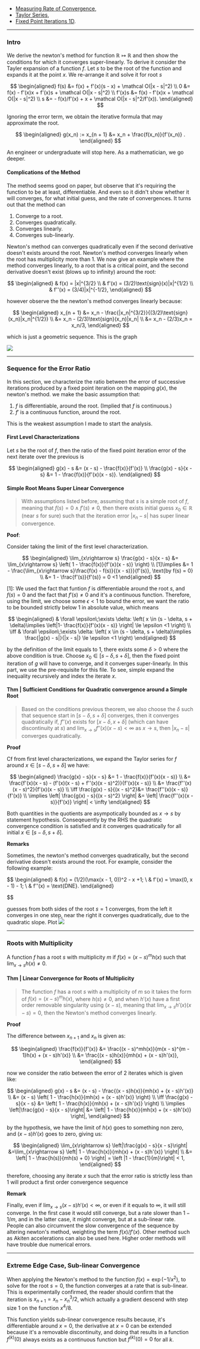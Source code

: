 - [Measuring Rate of Convergence](../../AMATH%20515%20Optimization%20Fundamentals/Gradient%20Descend/Measuring%20Rate%20of%20Convergence.md), 
- [Taylor Series](../Calc/Taylor%20Series.md), 
- [Fixed Point Iterations 1D](Fixed%20Point%20Iterations%201D.md). 

---
### **Intro**

We derive the newton's method for function $\mathbb R \mapsto \mathbb R$ and then show the conditions for which it converges super-linearly. To derive it consider the Tayler expansion of a function $f$. Let $s$ to be the root of the function and expands it at the point $x$. We re-arrange it and solve it for root $s$

$$
\begin{aligned}
    f(s) &= f(x) + f'(x)(s - x) + \mathcal O(|x - s|^2)
    \\
    0 &= f(x) - f'(x)x + f'(x)s + \mathcal O(|x - s|^2)
    \\
    f'(x)s &= f(x) - f'(x)x + \mathcal O(|x - s|^2)
    \\
    s &= - f(x)/f'(x) + x + \mathcal O(|x - s|^2/f'(x)). 
\end{aligned}
$$

Ignoring the error term, we obtain the iterative formula that may approximate the root. 

$$
\begin{aligned}
    g(x_n) := x_{n + 1} &= x_n + \frac{f(x_n)}{f'(x_n)} .
\end{aligned}
$$

An engineer or undergraduate will stop here. As a mathematician, we go deeper. 

#### **Complications of the Method**

The method seems good on paper, but observe that it's requiring the function to be at least, differentiable. And even so it didn't show whether it will converges, for what initial guess, and the rate of convergences. It turns out that the method can
1. Converge to a root.
2. Converges quadratically. 
3. Converges linearly. 
4. Converges sub-linearly.

Newton's method can converges quadratically even if the second derivative doesn't exists around the root. Newton's method converges linearly when the root has multiplicity more than $1$. We now give an example where the method converges linearly, to a root that is a critical point, and the second derivative doesn't exist (blows up to infinity) around the root: 

$$
\begin{aligned}
    & f(x) = |x|^{3/2}
    \\
    & f'(x) = (3/2)\text{sign}(x)|x|^{1/2}
    \\
    & f''(x) = (3/4)|x|^{-1/2}, 
\end{aligned}
$$

however observe the the newton's method converges linearly because: 

$$
\begin{aligned}
    x_{n + 1} &= x_n - \frac{|x_n|^{3/2}}{(3/2)\text{sign}(x_n)|x_n|^{1/2}}
    \\
    &= x_n - (2/3)\text{sign}(x_n)|x_n|
    \\
    &= x_n - (2/3)x_n = x_n/3, 
\end{aligned}
$$

which is just a geometric sequence. This is the graph

![](../../Assets/Newton%20Linear%20Converge%20Nontsmooth%20Edge%20Case.png)


---
### **Sequence for the Error Ratio**

In this section, we characterize the ratio between the error of successive iterations produced by a fixed point iteration on the mapping $g(x)$, the newton's method. we make the basic assumption that: 

1. $f$ is differentiable, around the root. (Implied that $f$ is continuous.)
2. $f'$ is a continuous function, around the root. 

This is the weakest assumption I made to start the analysis. 


#### **First Level Characterizations**

Let $s$ be the root of $f$, then the ratio of the fixed point iteration error of the next iterate over the previous is

$$
\begin{aligned}
    g(x) - s &= (x - s) - \frac{f(x)}{f'(x)}
    \\
    \frac{g(x) - s}{x - s} &= 1 - \frac{f(x)}{f'(x)(x - s)}. 
\end{aligned}
$$

#### **Simple Root Means Super Linear Convergence**

> With assumptions listed before, assuming that $s$ is a simple root of $f$, meaning that $f(s) = 0 \wedge f'(s)\neq 0$, then there exists initial guess $x_0\in \mathbb{R}$ (near $s$ for sure) such that the iteration error $|x_n - s|$ has super linear convergence. 

**Poof**:

Consider taking the limit of the first level characterization. 

$$
\begin{aligned}
    \lim_{x\rightarrow s} \frac{g(x) - s}{x - s} 
    &= \lim_{x\rightarrow s} 
    \left(
        1 - \frac{f(x)}{f'(x)(x - s)}
    \right)
    \\
    [1]\implies 
    &= 
    1 - \frac{\lim_{x\rightarrow s}\frac{f(x) - f(s)}{(x - s)}}{f'(s)}, 
    \text{by f(s) = 0}
    \\
    &= 
    1 - \frac{f'(s)}{f'(s)} = 0 <1
\end{aligned}
$$

\[1\]: We used the fact that funtion $f$ is differentiable around the root $s$, and $f(s) = 0$ and the fact that $f'(s)\neq 0$ and it's a continuous function. Therefore, using the limit, we choose some $\epsilon < 1$ to bound the error, we want the ratio to be bounded strictly below $1$ in absolute value, which means 

$$
\begin{aligned}
    & 
    \forall \epsilon\;\exists \delta: 
    \left(
        x \in (s - \delta, s + \delta)\implies
        \left|1- \frac{f(x)}{f'(x)(x - s)} \right| \le \epsilon <1
    \right)
    \\
    \iff
    &
    \forall \epsilon\;\exists \delta: 
    \left( 
        x \in (s - \delta, s + \delta)\implies
        \frac{|g(x) - s|}{|x - s|} \le \epsilon <1
    \right)
\end{aligned}
$$

by the definition of the limit equals to $1$, there exists some $\delta > 0$ where the above condition is true. Choose $x_0\in [s - \delta, s + \delta]$, then the fixed point iteration of $g$ will have to converge, and it converges super-linearly. In this part, we use the pre-requisite for this file. To see, simple expand the inequality recursively and index the iterate $x$. 

#### **Thm | Sufficient Conditions for Quadratic convergence around a Simple Root**

> Based on the conditions previous theorem, we also choose the $\delta$ such that sequence start in $[s - \delta, s + \delta]$ converges, then it converges quadratically if, $f''(x)$ exists for $[x - \delta, x + \delta]$ (which can have discontinuity at $s$) and $\lim_{x\rightarrow s}f''(x)(x - s) < \infty$ as $x\rightarrow s$, then $|x_n - s|$ converges quadratically. 

**Proof**

Cf from first level characterizations, we expand the Taylor series for $f$ around $x\in [s - \delta, s + \delta]$ we have: 

$$
\begin{aligned}
    \frac{g(x) - s}{x - s} &= 1 - \frac{f(x)}{f'(x)(x - s)}
    \\
    &= 
    \frac{f'(x)(x - s) - (f'(x)(x - s) + f''(x)(x - s)^2)}{f'(x)(x - s)}
    \\
    &= \frac{f''(x)(x - s)^2}{f'(x)(x - s)}
    \\
    \iff 
    \frac{g(x) - s}{(x - s)^2}&= \frac{f''(x)(x - s)}{f'(x)}
    \\
    \implies 
    \left| 
        \frac{g(x) - s}{(x - s)^2}
    \right| &= 
    \left|
        \frac{f''(x)(x - s)}{f'(x)}
    \right| < \infty
\end{aligned}
$$

Both quantities in the quotients are asympotically bounded as $x\rightarrow s$ by statement hypothesis. Conseqeuently by the RHS the quadratic convergence condition is satisfied and it converges quadratically for all initial $x\in [s - \delta, s + \delta]$. 

**Remarks**

Sometimes, the newton's method converges quadratically, but the second derivative doesn't exists around the root. For example, consider the following example: 

$$
\begin{aligned}
    & f(x) = (1/2)(\max(x - 1, 0))^2 - x +1;
    \\
    & f'(x) = \max(0, x - 1) - 1;
    \\
    & f''(x) = \text{DNE}. 
\end{aligned}

$$

guesses from both sides of the root $s = 1$ converges, from the left it converges in one step, near the right it converges quadratically, due to the quadratic slope. Plot
![](../../Assets/Newton%20Quadratic%20Edge%20Case.png)

---
### **Roots with Multiplicity**

A function $f$ has a root $s$ with multiplicity $m$ if $f(x) = (x - s)^mh(x)$ such that $\lim_{x\rightarrow s}h(x) \neq 0$. 

#### **Thm | Linear Convergence for Roots of Multiplicity**
> The function $f$ has a root $s$ with a multiplicity of $m$ so it takes the form of $f(x) = (x - s)^mh(x)$, where $h(s)\neq 0$, and when $h'(x)$ have a first order removable singularity using $(x - s)$, meaning that $\lim_{x\rightarrow s}h'(x)(x - s) = 0$, then the Newton's method converges linearly.

**Proof**

The difference between $x_{n + 1}$ and $x_n$ is given as: 

$$
\begin{aligned}
    \frac{f(x)}{f'(x)} &= \frac{(x - s)^mh(x)}{m(x - s)^{m - 1}h(x) + (x - s)h'(x)}
    \\
    &= \frac{(x - s)h(x)}{mh(x) + (x - s)h'(x)}, 
\end{aligned}
$$

now we consider the ratio between the error of 2 iterates which is given like: 

$$
\begin{aligned}
    g(x) - s &= (x - s) - \frac{(x - s)h(x)}{mh(x) + (x - s)h'(x)}
    \\
    &= (x - s)
    \left(
        1 - \frac{h(x)}{mh(x) + (x - s)h'(x)}
    \right)
    \\
    \iff
    \frac{g(x) - s}{x - s} &=
    \left(
        1 - \frac{h(x)}{mh(x) + (x - s)h'(x)}
    \right)
    \\
    \implies
    \left|\frac{g(x) - s}{x - s}\right|
    &= \left|
    1 - \frac{h(x)}{mh(x) + (x - s)h'(x)}
    \right|, 
\end{aligned}
$$

by the hypothesis, we have the limit of $h(x)$ goes to something non zero, and $(x - s)h'(x)$ goes to zero, giving us: 

$$
\begin{aligned}
    \lim_{x\rightarrow s}
    \left|\frac{g(x) - s}{x - s}\right|
    &=\lim_{x\rightarrow s} \left|
        1 - \frac{h(x)}{mh(x) + (x - s)h'(x)}
    \right|
    \\
    &= 
    \left|
        1 - \frac{h(s)}{mh(s) + 0}
    \right| = \left |1 - \frac{1}{m}\right| < 1,
\end{aligned}
$$

therefore, choosing any iterate $x$ such that the error ratio is strictly less than $1$ will product a first order convergence sequence

**Remark**

Finally, even if $\lim_{x\rightarrow s}(x-s)h'(x) < \infty$, or even if it equals to $\infty$, it will still converge. In the first case it would still converge, but a rate slower than $1 - 1/m$, and in the latter case, it might converge, but at a sub-linear rate. People can also circumvent the slow convergence of the sequence by altering newton's method, weighting the term $f(x)/f'(x)$. Other method such as Akiten accelerations can also be used here. Higher order methods will have trouble due numerical errors. 


---
### **Extreme Edge Case, Sub-linear Convergence**

When applying the Newton's method to the function $f(x) = \exp(-1/x^2)$, to solve for the root $s = 0$, the function converges at a rate that is sub-linear. This is experimentally confirmed, the reader should confirm that the iteration is $x_{n + 1} = x_{n} - x_n^3/2$, which actually a gradient descend with step size $1$ on the function $x^4/8$. 

This function yields sub-linear convergence results because, it's differentiable around $x=0$, the derivative at $x=0$ can be extended because it's a removable discontinuity, and doing that results in a function $f^{(k)}(0)$ always exists as a continuous function but $f^{(k)}(0) = 0$ for all $k$. 